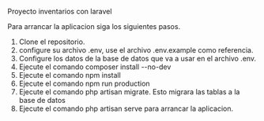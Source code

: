 Proyecto inventarios con laravel

Para arrancar la aplicacion siga los siguientes pasos.

1. Clone el repositorio.
2. configure su archivo .env, use el archivo .env.example como referencia.
3. Configure los datos de la base de datos que va a usar en el archivo .env.
4. Ejecute el comando composer install --no-dev
5. Ejecute el comando npm install
6. Ejecute el comando npm run production
7. Ejecute el comando php artisan migrate. Esto migrara las tablas a la base de datos
8. Ejecute el comando php artisan serve para arrancar la aplicacion.